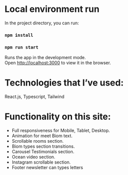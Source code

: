# Local environment run

In the project directory, you can run:

### `npm install`

### `npm run start`

Runs the app in the development mode.\
Open [http://localhost:3000](http://localhost:3000) to view it in the browser.

# Technologies that I’ve used:

React.js, Typescript, Tailwind

# Functionality on this site:

- Full responsiveness for Mobile, Tablet, Desktop.
- Animation for meet Biom text.
- Scrollable rooms section.
- Biom types section transitions.
- Carousel Testimonials section.
- Ocean video section.
- Instagram scrollable section.
- Footer newsletter can types letters
